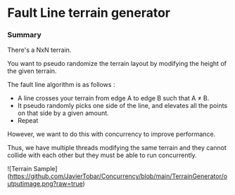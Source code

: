 # Fault Line terrain generator

### Summary

There's a NxN terrain. 

You want to pseudo randomize the terrain layout by modifying the height of the given terrain.

The fault line algorithm is as follows :

- A line crosses your terrain from edge A to edge B such that A ≠ B.
- It pseudo randomly picks one side of the line, and elevates all the points on that side by a given amount.
- Repeat

However, we want to do this with concurrency to improve performance. 

Thus, we have multiple threads modifying the same terrain and they cannot collide with each other but they must be able to run concurrently.

![Terrain Sample] (https://github.com/JavierTobar/Concurrency/blob/main/TerrainGenerator/outputimage.png?raw=true)
